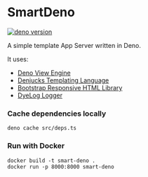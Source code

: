# SmartDeno

[![deno version](https://img.shields.io/badge/deno-^1.8.2-lightgrey?logo=deno)](https://github.com/denoland/deno)

A simple template App Server written in Deno.

It uses:

* [Deno View Engine](https://deno.land/x/view_engine@v1.5.0)
* [Denjucks Templating Language](https://deno.land/x/denjucks@1.1.1)
* [Bootstrap Responsive HTML Library](https://getbootstrap.com/)
* [DyeLog Logger](https://deno.land/x/dyelog@v0.1.1)

### Cache dependencies locally

    deno cache src/deps.ts

### Run with Docker

    docker build -t smart-deno .
    docker run -p 8000:8000 smart-deno



